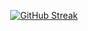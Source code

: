 <div align="center">



[![GitHub Streak](https://streak-stats.demolab.com?user=mohammad-ebadi&theme=dark&hide_border=true)](https://git.io/streak-stats)



</div>
